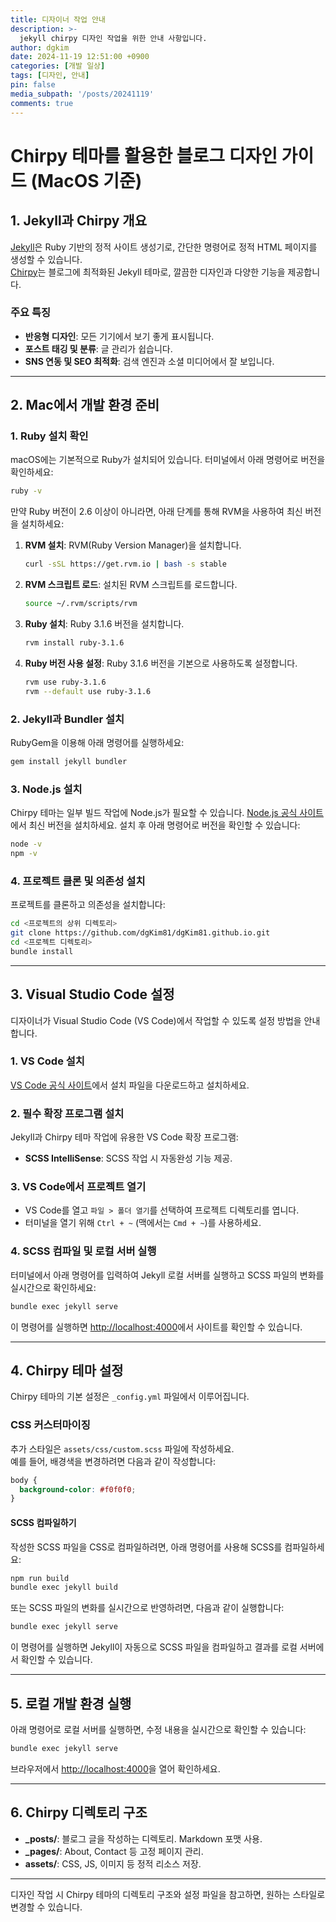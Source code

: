 ```yaml
---
title: 디자이너 작업 안내
description: >-
  jekyll chirpy 디자인 작업을 위한 안내 사항입니다.
author: dgkim
date: 2024-11-19 12:51:00 +0900
categories: [개발 일상]
tags: [디자인, 안내]
pin: false
media_subpath: '/posts/20241119'
comments: true
---
```


# Chirpy 테마를 활용한 블로그 디자인 가이드 (MacOS 기준)

## 1. Jekyll과 Chirpy 개요
[Jekyll](https://jekyllrb.com/)은 Ruby 기반의 정적 사이트 생성기로, 간단한 명령어로 정적 HTML 페이지를 생성할 수 있습니다.  
[Chirpy](https://github.com/cotes2020/jekyll-theme-chirpy)는 블로그에 최적화된 Jekyll 테마로, 깔끔한 디자인과 다양한 기능을 제공합니다.

### 주요 특징
- **반응형 디자인**: 모든 기기에서 보기 좋게 표시됩니다.
- **포스트 태깅 및 분류**: 글 관리가 쉽습니다.
- **SNS 연동 및 SEO 최적화**: 검색 엔진과 소셜 미디어에서 잘 보입니다.

---

## 2. Mac에서 개발 환경 준비

### 1. Ruby 설치 확인
macOS에는 기본적으로 Ruby가 설치되어 있습니다. 터미널에서 아래 명령어로 버전을 확인하세요:
```bash
ruby -v
```

만약 Ruby 버전이 2.6 이상이 아니라면, 아래 단계를 통해 RVM을 사용하여 최신 버전을 설치하세요:

1. **RVM 설치**: RVM(Ruby Version Manager)을 설치합니다.
   ```bash
   curl -sSL https://get.rvm.io | bash -s stable
   ```

2. **RVM 스크립트 로드**: 설치된 RVM 스크립트를 로드합니다.
   ```bash
   source ~/.rvm/scripts/rvm
   ```

3. **Ruby 설치**: Ruby 3.1.6 버전을 설치합니다.
   ```bash
   rvm install ruby-3.1.6
   ```

4. **Ruby 버전 사용 설정**: Ruby 3.1.6 버전을 기본으로 사용하도록 설정합니다.
   ```bash
   rvm use ruby-3.1.6
   rvm --default use ruby-3.1.6
   ```

### 2. Jekyll과 Bundler 설치
RubyGem을 이용해 아래 명령어를 실행하세요:
```bash
gem install jekyll bundler
```

### 3. Node.js 설치
Chirpy 테마는 일부 빌드 작업에 Node.js가 필요할 수 있습니다. [Node.js 공식 사이트](https://nodejs.org/)에서 최신 버전을 설치하세요. 설치 후 아래 명령어로 버전을 확인할 수 있습니다:
```bash
node -v
npm -v
```

### 4. 프로젝트 클론 및 의존성 설치
프로젝트를 클론하고 의존성을 설치합니다:
```bash
cd <프로젝트의 상위 디렉토리>
git clone https://github.com/dgKim81/dgKim81.github.io.git
cd <프로젝트 디렉토리>
bundle install
```
---

## 3. Visual Studio Code 설정
디자이너가 Visual Studio Code (VS Code)에서 작업할 수 있도록 설정 방법을 안내합니다.

### 1. VS Code 설치
[VS Code 공식 사이트](https://code.visualstudio.com/)에서 설치 파일을 다운로드하고 설치하세요.

### 2. 필수 확장 프로그램 설치
Jekyll과 Chirpy 테마 작업에 유용한 VS Code 확장 프로그램:
- **SCSS IntelliSense**: SCSS 작업 시 자동완성 기능 제공.

### 3. VS Code에서 프로젝트 열기
- VS Code를 열고 `파일 > 폴더 열기`를 선택하여 프로젝트 디렉토리를 엽니다.
- 터미널을 열기 위해 `Ctrl + ~` (맥에서는 `Cmd + ~`)를 사용하세요.

### 4. SCSS 컴파일 및 로컬 서버 실행
터미널에서 아래 명령어를 입력하여 Jekyll 로컬 서버를 실행하고 SCSS 파일의 변화를 실시간으로 확인하세요:
```bash
bundle exec jekyll serve
```
이 명령어를 실행하면 [http://localhost:4000](http://localhost:4000)에서 사이트를 확인할 수 있습니다.

---

## 4. Chirpy 테마 설정
Chirpy 테마의 기본 설정은 `_config.yml` 파일에서 이루어집니다.


### CSS 커스터마이징
추가 스타일은 `assets/css/custom.scss` 파일에 작성하세요.  
예를 들어, 배경색을 변경하려면 다음과 같이 작성합니다:
```scss
body {
  background-color: #f0f0f0;
}
```

#### SCSS 컴파일하기
작성한 SCSS 파일을 CSS로 컴파일하려면, 아래 명령어를 사용해 SCSS를 컴파일하세요:
```bash
npm run build
bundle exec jekyll build
```

또는 SCSS 파일의 변화를 실시간으로 반영하려면, 다음과 같이 실행합니다:
```bash
bundle exec jekyll serve
```
이 명령어를 실행하면 Jekyll이 자동으로 SCSS 파일을 컴파일하고 결과를 로컬 서버에서 확인할 수 있습니다.

---

## 5. 로컬 개발 환경 실행
아래 명령어로 로컬 서버를 실행하면, 수정 내용을 실시간으로 확인할 수 있습니다:
```bash
bundle exec jekyll serve
```
브라우저에서 [http://localhost:4000](http://localhost:4000)을 열어 확인하세요.

---

## 6. Chirpy 디렉토리 구조
- **_posts/**: 블로그 글을 작성하는 디렉토리. Markdown 포맷 사용.
- **_pages/**: About, Contact 등 고정 페이지 관리.
- **assets/**: CSS, JS, 이미지 등 정적 리소스 저장.

---

디자인 작업 시 Chirpy 테마의 디렉토리 구조와 설정 파일을 참고하면, 원하는 스타일로 변경할 수 있습니다.
